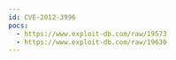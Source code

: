 ```yaml
---
id: CVE-2012-3996
pocs:
  - https://www.exploit-db.com/raw/19573
  - https://www.exploit-db.com/raw/19630
---
```

